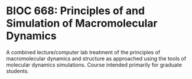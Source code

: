 # BIOC 668: Principles of and Simulation of Macromolecular Dynamics

A combined lecture/computer lab treatment of the principles of macromolecular dynamics and structure as approached using the tools of molecular dynamics simulations. Course intended primarily for graduate students.
